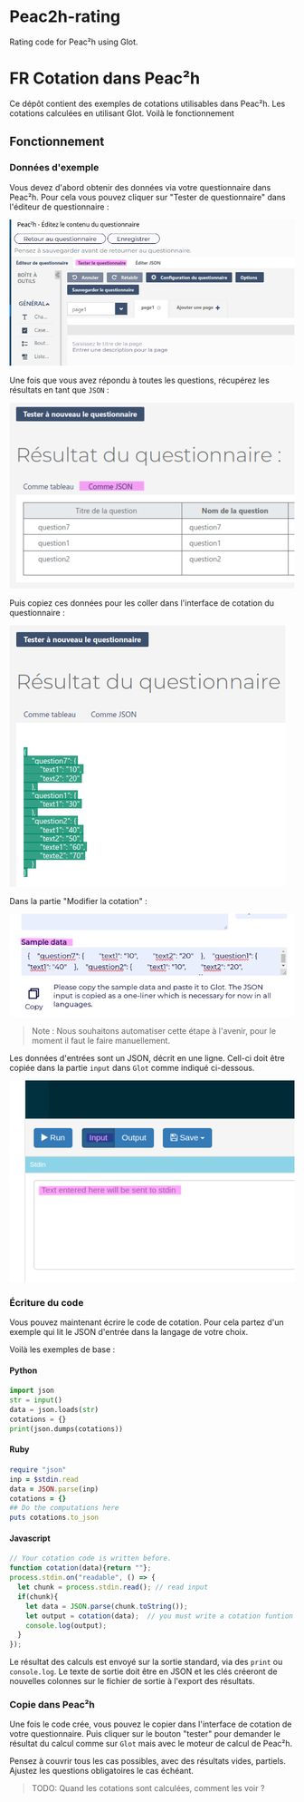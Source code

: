 # Peac2h-rating

Rating code for Peac²h using Glot. 


# FR Cotation dans Peac²h 

Ce dépôt contient des exemples de cotations utilisables dans Peac²h.
Les cotations calculées en utilisant Glot. Voilà le fonctionnement 

## Fonctionnement


### Données d'exemple

Vous devez d'abord obtenir des données via votre questionnaire dans Peac²h. Pour cela vous pouvez cliquer sur "Tester de questionnaire" dans l'éditeur de questionnaire :  

![Input image](images/test-survey.png) 

Une fois que vous avez répondu à toutes les questions, récupérez les résultats en tant que `JSON` :

![Input image](images/as-json.png) 

Puis copiez ces données pour les coller dans l'interface de cotation du questionnaire : 

![Input image](images/copy.png) 


Dans la partie "Modifier la cotation" : 

![Input image](images/copy-peach.png) 


> Note : Nous souhaitons automatiser cette étape à l'avenir, pour le moment il faut le faire manuellement.


Les données d'entrées sont un JSON, décrit en une ligne.
Cell-ci doit être copiée dans la partie `input` dans `Glot` comme indiqué ci-dessous. 

![Input image](images/input.png) 


### Écriture du code 

Vous pouvez maintenant écrire le code de cotation. Pour cela partez d'un exemple qui lit le JSON d'entrée dans la langage de votre choix. 

Voilà les exemples de base : 

#### Python
``` Python 
import json
str = input()
data = json.loads(str)
cotations = {} 
print(json.dumps(cotations))
```

#### Ruby
``` Ruby 
require "json"
inp = $stdin.read
data = JSON.parse(inp)
cotations = {}
## Do the computations here 
puts cotations.to_json
```

#### Javascript 
``` Javascript
// Your cotation code is written before.
function cotation(data){return ""};  
process.stdin.on("readable", () => {
  let chunk = process.stdin.read(); // read input 
  if(chunk){
    let data = JSON.parse(chunk.toString());
    let output = cotation(data);  // you must write a cotation funtion before.
    console.log(output);
  }
});
```

Le résultat des calculs est envoyé sur la sortie standard, via 
des `print` ou `console.log`. Le texte de sortie doit être en JSON et les clés créeront de nouvelles colonnes sur le fichier de sortie à l'export des résultats.


### Copie dans Peac²h 

Une fois le code crée, vous pouvez le copier dans l'interface 
de cotation de votre questionnaire. Puis cliquer sur le bouton "tester" pour demander le résultat du calcul comme sur `Glot` mais avec le moteur de calcul de Peac²h.

Pensez à couvrir tous les cas possibles, avec des résultats vides, partiels. Ajustez les questions obligatoires le cas échéant. 


> TODO: Quand les cotations sont calculées, comment les voir ?


